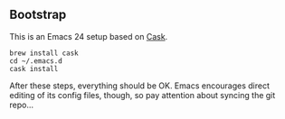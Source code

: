 ## Bootstrap

This is an Emacs 24 setup based on [Cask](https://github.com/cask/cask).

	brew install cask
	cd ~/.emacs.d
	cask install

After these steps, everything should be OK.
Emacs encourages direct editing of its config files, though, so pay attention about syncing the git repo…
